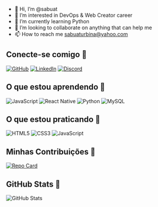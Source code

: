 - 👋 Hi, I’m @sabuat
- 👀 I’m interested in DevOps & Web Creator career
- 🌱 I’m currently learning Python
- 💞️ I’m looking to collaborate on anything that can help me
- 📫 How to reach me sabuaturbina@yahoo.com

## Conecte-se comigo 🔗

[![GitHub](https://img.shields.io/badge/GitHub-6F85AF?style=for-the-badge&logo=github&logoColor=fff)](https://github.com/sabuat)
[![LinkedIn](https://img.shields.io/badge/LinkedIn-6F85AF?style=for-the-badge&logo=linkedin&logoColor=fff)](linkedin.com/in/sabuat-urbina-ribeiro)
[![Discord](https://img.shields.io/badge/Discord-6F85AF?style=for-the-badge&logo=discord&logoColor=fff)](https://discord.com/channels/1153169650104934430/1153169655536549951) 

## O que estou aprendendo 🔗

![JavaScript](https://img.shields.io/badge/JavaScript-4E6969?style=for-the-badge&logo=javascript)
![React Native](https://img.shields.io/badge/React-Native-4E6969?style=for-the-badge&logo=react)
![Python](https://img.shields.io/badge/Python-4E6969?style=for-the-badge&logo=python)
![MySQL](https://img.shields.io/badge/MySQL-4E6969?style=for-the-badge&logo=mysql)


## O que estou praticando 🔗

![HTML5](https://img.shields.io/badge/HTML5-6F85AF?style=for-the-badge&logo=html5)
![CSS3](https://img.shields.io/badge/CSS3-6F85AF?style=for-the-badge&logo=css3&logoColor=264CE4)
![JavaScript](https://img.shields.io/badge/JavaScript-6F85AF?style=for-the-badge&logo=javascript)

## Minhas Contribuições 🔗

[![Repo Card](https://github-readme-stats.vercel.app/api/pin/?username=sabuat&repo=Ingles-com-foco-no-mercado&bg_color=4E6969&border_color=fff&show_icons=true&icon_color=fff&title_color=fff&text_color=fff)](https://github.com/sabuat/Ingles-com-foco-no-mercado.git)

## GitHub Stats 🔗

![GitHub Stats](https://github-readme-stats.vercel.app/api?username=sabuat&theme=transparent&bg_color=6F85AF&border_color=fff&show_icons=true&icon_color=fff&title_color=fff&text_color=fff&hide_title=true&hide=stars)

 
